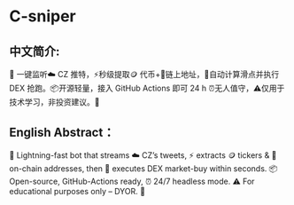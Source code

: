 # C-sniper
## 中文简介:
🚀 一键监听☁️ CZ 推特，⚡️秒级提取🪙 代币+🔗链上地址，🤖自动计算滑点并执行 DEX 抢跑。📦开源轻量，接入 GitHub Actions 即可 24 h ⏰无人值守，⚠️仅用于技术学习，非投资建议。🙏
## English Abstract：
🚀 Lightning-fast bot that streams ☁️ CZ’s tweets, ⚡️ extracts 🪙 tickers & 🔗 on-chain addresses, then 🤖 executes DEX market-buy within seconds. 📦 Open-source, GitHub-Actions ready, ⏰ 24/7 headless mode. ⚠️ For educational purposes only – DYOR. 🙏
